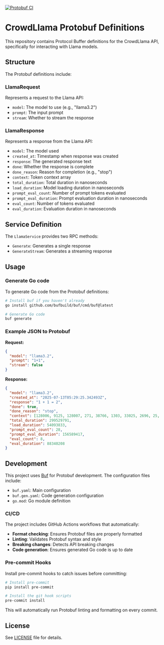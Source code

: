 [![Protobuf CI](https://github.com/crowdllama/crowdllama-pb/actions/workflows/protobuf.yml/badge.svg)](https://github.com/crowdllama/crowdllama-pb/actions/workflows/protobuf.yml)

# CrowdLlama Protobuf Definitions

This repository contains Protocol Buffer definitions for the CrowdLlama API, specifically for interacting with Llama models.

## Structure

The Protobuf definitions include:

### LlamaRequest
Represents a request to the Llama API:
- `model`: The model to use (e.g., "llama3.2")
- `prompt`: The input prompt
- `stream`: Whether to stream the response

### LlamaResponse
Represents a response from the Llama API:
- `model`: The model used
- `created_at`: Timestamp when response was created
- `response`: The generated response text
- `done`: Whether the response is complete
- `done_reason`: Reason for completion (e.g., "stop")
- `context`: Token context array
- `total_duration`: Total duration in nanoseconds
- `load_duration`: Model loading duration in nanoseconds
- `prompt_eval_count`: Number of prompt tokens evaluated
- `prompt_eval_duration`: Prompt evaluation duration in nanoseconds
- `eval_count`: Number of tokens evaluated
- `eval_duration`: Evaluation duration in nanoseconds

## Service Definition

The `LlamaService` provides two RPC methods:
- `Generate`: Generates a single response
- `GenerateStream`: Generates a streaming response

## Usage

### Generate Go code

To generate Go code from the Protobuf definitions:

```bash
# Install buf if you haven't already
go install github.com/bufbuild/buf/cmd/buf@latest

# Generate Go code
buf generate
```

### Example JSON to Protobuf

**Request:**
```json
{
  "model": "llama3.2",
  "prompt": "1+1",
  "stream": false
}
```

**Response:**
```json
{
  "model": "llama3.2",
  "created_at": "2025-07-13T05:29:25.342493Z",
  "response": "1 + 1 = 2",
  "done": true,
  "done_reason": "stop",
  "context": [128006, 9125, 128007, 271, 38766, 1303, 33025, 2696, 25, 6790, 220, 2366, 18, 271, 128009, 128006, 882, 128007, 271, 16, 10, 16, 128009, 128006, 78191, 128007, 271, 16, 489, 220, 16, 284, 220, 17],
  "total_duration": 299529791,
  "load_duration": 54093833,
  "prompt_eval_count": 28,
  "prompt_eval_duration": 156589417,
  "eval_count": 8,
  "eval_duration": 88340208
}
```

## Development

This project uses [Buf](https://buf.build/) for Protobuf development. The configuration files include:

- `buf.yaml`: Main configuration
- `buf.gen.yaml`: Code generation configuration
- `go.mod`: Go module definition

### CI/CD

The project includes GitHub Actions workflows that automatically:

- **Format checking**: Ensures Protobuf files are properly formatted
- **Linting**: Validates Protobuf syntax and style
- **Breaking changes**: Detects API breaking changes
- **Code generation**: Ensures generated Go code is up to date

### Pre-commit Hooks

Install pre-commit hooks to catch issues before committing:

```bash
# Install pre-commit
pip install pre-commit

# Install the git hook scripts
pre-commit install
```

This will automatically run Protobuf linting and formatting on every commit.

## License

See [LICENSE](LICENSE) file for details. 